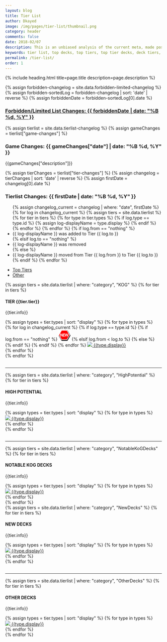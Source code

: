 ```yaml
---
layout: blog
title: Tier List
author: Dkayed
image: /img/pages/tier-list/thumbnail.png
category: header
comments: false
date: 2018-02/07
description: This is an unbiased analysis of the current meta, made possible by the DLM Top Player Council
keywords: tier list, top decks, top tiers, top tier decks, deck tiers, deck ranks, deck types, best decks, new decks
permalink: /tier-list/
order: 1
---
```


{% include heading.html title=page.title description=page.description %}

{% assign forbidden-changelog = site.data.forbidden-limited-changelog %}
{% assign forbidden-sortedLog = forbidden-changelog | sort: 'date' | reverse %}
{% assign forbiddenDate = forbidden-sortedLog[0].date %}

<div class="section">
    <a href="/forbidden-limited-list/"><h3>Forbidden/Limited List Changes: {{ forbiddenDate | date: "%B %d, %Y" }}</h3></a>
</div>

{% assign tierlist = site.data.tierlist-changelog %}
{% assign gameChanges = tierlist["game-changes"] %}

<div class="section">
    <h3>Game Changes: {{ gameChanges["date"] | date: "%B %d, %Y" }}</h3>
    <p>{{gameChanges["description"]}}</p>
</div>

{% assign tierChanges = tierlist["tier-changes"] %}
{% assign changelog = tierChanges | sort: 'date' | reverse %}
{% assign firstDate = changelog[0].date %}

<div class="section">
    <h3>Tierlist Changes: {{ firstDate | date: "%B %d, %Y" }}</h3>
    <ul> 
        {% assign changelog_current = changelog | where: "date", firstDate %}
        {% for log in changelog_current %}
            {% assign tiers = site.data.tierlist %}
            {% for tier in tiers %} 
                {% for type in tier.types %}
                    {% if log.type == type.id %}
                        {% assign log-displayName = type.display %}
                    {% endif %}
                {% endfor %}
            {% endfor %}
            {% if log.from == "nothing" %}
                <li>{{ log-displayName }} was added to Tier {{ log.to }}</li>
            {% elsif log.to == "nothing" %}
                <li>{{ log-displayName }} was removed</li>
            {% else %}
                <li>{{ log-displayName }} moved from Tier {{ log.from }} to Tier {{ log.to }}</li>
            {% endif %}
        {% endfor %}    
    </ul>            
</div>

<ul class="nav nav-tabs" role="tablist">
    <li class="nav-item">
        <a class="nav-link active" id="top-tiers-tab" data-toggle="tab" href="#top-tiers" role="tab" aria-controls="top-tiers" aria-selected="true">Top Tiers</a>
    </li>
    <li class="nav-item">
        <a class="nav-link" id="others-tab" data-toggle="tab" href="#other" role="tab" aria-controls="other" aria-selected="false">Other</a>
    </li>
</ul>
<div class="tab-content">
    <div class="tab-pane fade show active" id="top-tiers" role="tabpanel" aria-labelledby="top-tiers-tab">
        <div class="section"> 
            {% assign tiers = site.data.tierlist | where: "category", "KOG" %}
            {% for tier in tiers %}
                <div class="section">
                    <h4>TIER {{tier.tier}}</h4>
                    <p>{{tier.info}}</p>
                    <div class="row button-row">
                        {% assign types = tier.types | sort: "display" %}
                        {% for type in types %}
                            <div class="btn-wrapper col-sm-6 col-md-4 col-lg-3" >
                                {% for log in changelog_current %} <!-- if statement on next line could've been replaced by where filter: | where: "type", type.id -->
                                    {% if log.type == type.id %}
                                        {% if log.from == "nothing" %}
                                            <img class="decktype-new" src="/img/assets/new.png" />
                                        {% elsif log.from < log.to %}
                                            <span class="fa-stack fa-1x decktype-new">
                                                <i class="fa fa-circle fa-stack-2x" style="color: red;"></i>
                                                <i class="fa fa-arrow-down fa-stack-1x" style="color: white;"></i>
                                            </span>     
                                        {% else %}
                                            <span class="fa-stack fa-1x decktype-new">
                                                <i class="fa fa-circle fa-stack-2x" style="color: green;"></i>
                                                <i class="fa fa-arrow-up fa-stack-1x" style="color: white;"></i>
                                            </span>     
                                        {% endif %}
                                    {% endif %}
                                {% endfor %}
                                <a class="btn-decktype" href="{{site.url}}/tier-list/{{type.id}}">
                                    <img class="decktype-card" src= "https://yugiohprices.com/api/card_image/{{type.card}}"/>
                                    <span class="decktype-display">{{type.display}}</span>
                                </a>
                            </div>
                        {% endfor %}
                    </div>
                </div>
            {% endfor %}
        </div>
        <hr style="margin-top: 30px;">
        <div class="section">
            {% assign tiers = site.data.tierlist | where: "category", "HighPotential" %}
            {% for tier in tiers %}
                <div class="section">
                    <h4>HIGH POTENTIAL</h4>
                    <p>{{tier.info}}</p>
                    <div class="row button-row">
                        {% assign types = tier.types | sort: "display" %}
                        {% for type in types %}
                            <div class="btn-wrapper col-sm-6 col-md-4 col-lg-3" >
                                <a class="btn-decktype" href="{{site.url}}/tier-list/{{type.id}}">
                                    <img class="decktype-card" src= "https://yugiohprices.com/api/card_image/{{type.card}}"/>
                                    <span class="decktype-display">{{type.display}}</span>
                                </a>
                            </div>
                        {% endfor %}
                    </div>
                </div>
            {% endfor %}
        </div>
        <hr style="margin-top: 30px;">
        <div class="section">
            {% assign tiers = site.data.tierlist | where: "category", "NotableKoGDecks" %}
            {% for tier in tiers %}
                <div class="section">
                    <h4>NOTABLE KOG DECKS</h4>
                    <p>{{tier.info}}</p>
                    <div class="row button-row">
                        {% assign types = tier.types | sort: "display" %}
                        {% for type in types %}
                            <div class="btn-wrapper col-sm-6 col-md-4 col-lg-3" >
                                <a class="btn-decktype" href="{{site.url}}/tier-list/{{type.id}}">
                                    <img class="decktype-card" src= "https://yugiohprices.com/api/card_image/{{type.card}}"/>
                                    <span class="decktype-display">{{type.display}}</span>
                                </a>
                            </div>
                        {% endfor %}
                    </div>
                </div>
            {% endfor %}
        </div>
    </div>
    <div class="tab-pane fade" id="other" role="tabpanel" aria-labelledby="other-tab">
        <div class="section">
            {% assign tiers = site.data.tierlist | where: "category", "NewDecks" %}
            {% for tier in tiers %}
                <div class="section">
                    <h4>NEW DECKS</h4>
                    <p>{{tier.info}}</p>
                    <div class="row button-row">
                        {% assign types = tier.types | sort: "display" %}
                        {% for type in types %}
                            <div class="btn-wrapper col-sm-6 col-md-4 col-lg-3" >
                                <a class="btn-decktype" href="{{site.url}}/tier-list/{{type.id}}">
                                    <img class="decktype-card" src= "https://yugiohprices.com/api/card_image/{{type.card}}"/>
                                    <span class="decktype-display">{{type.display}}</span>
                                </a>
                            </div>
                        {% endfor %}
                    </div>
                </div>
            {% endfor %}
        </div>
        <hr style="margin-top: 30px;">
        <div class="section">
            {% assign tiers = site.data.tierlist | where: "category", "OtherDecks" %}
            {% for tier in tiers %}
                <div class="section">
                    <h4>OTHER DECKS</h4>
                    <p>{{tier.info}}</p>
                    <div class="row button-row">
                        {% assign types = tier.types | sort: "display" %}
                        {% for type in types %}
                            <div class="btn-wrapper col-sm-6 col-md-4 col-lg-3" >
                                <a class="btn-decktype" href="{{site.url}}/tier-list/{{type.id}}">
                                    <img class="decktype-card" src= "https://yugiohprices.com/api/card_image/{{type.card}}"/>
                                    <span class="decktype-display">{{type.display}}</span>
                                </a>
                            </div>
                        {% endfor %}
                    </div>
                </div>
            {% endfor %}
        </div>
    </div>
</div>